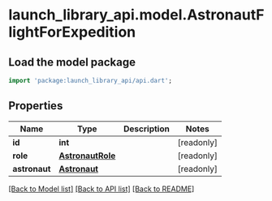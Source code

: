 # launch_library_api.model.AstronautFlightForExpedition

## Load the model package
```dart
import 'package:launch_library_api/api.dart';
```

## Properties
Name | Type | Description | Notes
------------ | ------------- | ------------- | -------------
**id** | **int** |  | [readonly] 
**role** | [**AstronautRole**](AstronautRole.md) |  | [readonly] 
**astronaut** | [**Astronaut**](Astronaut.md) |  | [readonly] 

[[Back to Model list]](../README.md#documentation-for-models) [[Back to API list]](../README.md#documentation-for-api-endpoints) [[Back to README]](../README.md)


